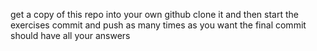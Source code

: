 get a copy of this repo into your own github
clone it and then start the exercises
commit and push as many times as you want
the final commit should have all your answers







